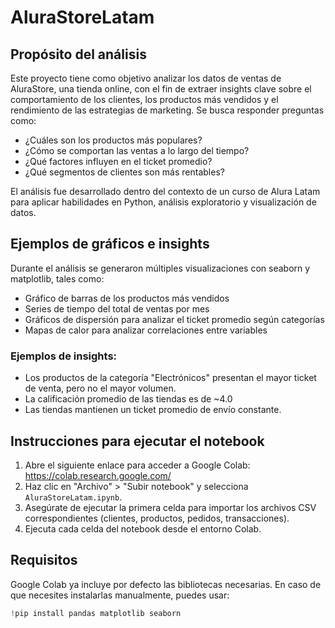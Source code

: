# AluraStoreLatam

## Propósito del análisis

Este proyecto tiene como objetivo analizar los datos de ventas de AluraStore, una tienda online, con el fin de extraer insights clave sobre el comportamiento de los clientes, los productos más vendidos y el rendimiento de las estrategias de marketing. Se busca responder preguntas como:

- ¿Cuáles son los productos más populares?
- ¿Cómo se comportan las ventas a lo largo del tiempo?
- ¿Qué factores influyen en el ticket promedio?
- ¿Qué segmentos de clientes son más rentables?

El análisis fue desarrollado dentro del contexto de un curso de Alura Latam para aplicar habilidades en Python, análisis exploratorio y visualización de datos.


## Ejemplos de gráficos e insights

Durante el análisis se generaron múltiples visualizaciones con seaborn y matplotlib, tales como:

- Gráfico de barras de los productos más vendidos
- Series de tiempo del total de ventas por mes
- Gráficos de dispersión para analizar el ticket promedio según categorías
- Mapas de calor para analizar correlaciones entre variables

### Ejemplos de insights:

- Los productos de la categoría "Electrónicos" presentan el mayor ticket de venta, pero no el mayor volumen.
- La calificación promedio de las tiendas es de ~4.0
- Las tiendas mantienen un ticket promedio de envío constante.

## Instrucciones para ejecutar el notebook

1. Abre el siguiente enlace para acceder a Google Colab: https://colab.research.google.com/
2. Haz clic en "Archivo" > "Subir notebook" y selecciona `AluraStoreLatam.ipynb`.
3. Asegúrate de ejecutar la primera celda para importar los archivos CSV correspondientes (clientes, productos, pedidos, transacciones).
4. Ejecuta cada celda del notebook desde el entorno Colab.

## Requisitos

Google Colab ya incluye por defecto las bibliotecas necesarias. En caso de que necesites instalarlas manualmente, puedes usar:

```python
!pip install pandas matplotlib seaborn
```

